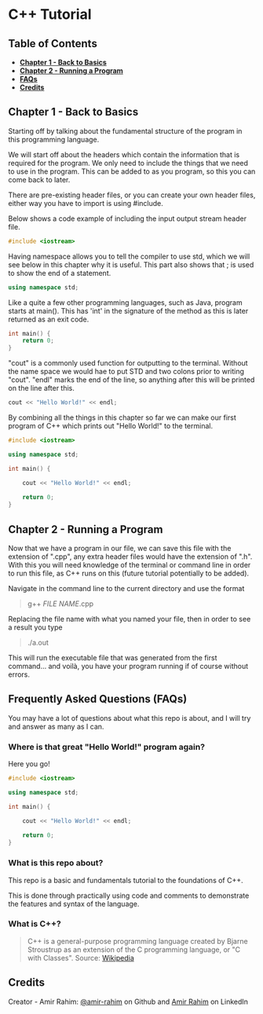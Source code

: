 # C++ Tutorial

## Table of Contents

- **[Chapter 1 - Back to Basics](#Back-to-Basics)**
- **[Chapter 2 - Running a Program](#Running-a-Program)**
- **[FAQs](#FAQs)**
- **[Credits](#Credits)**

<a name="Back-to-Basics"/>

## Chapter 1 - Back to Basics

Starting off by talking about the fundamental structure of the program in this programming language. 

We will start off about the headers which contain the information that is required for the program.
We only need to include the things that we need to use in the program. This can be added to as you program, so this you can come back to later.

There are pre-existing header files, or you can create your own header files, either way you have to import is using #include.

Below shows a code example of including the input output stream header file.
```C++
#include <iostream>
```

Having namespace allows you to tell the compiler to use std, which we will see below in this chapter why it is useful.
This part also shows that ; is used to show the end of a statement.
```C++
using namespace std;
```

Like a quite a few other programming languages, such as Java, program starts at main().
This has 'int' in the signature of the method as this is later returned as an exit code.
```C++
int main() {
    return 0;
}
```

"cout" is a commonly used function for outputting to the terminal. 
Without the name space we would hae to put STD and two colons prior to writing "cout".
"endl"  marks the end of the line, so anything after this will be printed on the line after this.
```C++
cout << "Hello World!" << endl;
```

By combining all the things in this chapter so far we can make our first program of C++ which prints out "Hello World!" to the terminal.
```C++
#include <iostream>

using namespace std;

int main() {

    cout << "Hello World!" << endl;
    
    return 0;
}
```

<a name="Running-a-Program"/>

## Chapter 2 - Running a Program

Now that we have a program in our file, we can save this file with the extension of ".cpp", any extra header files would have the extension of ".h".
With this you will need knowledge of the terminal or command line in order to run this file, as C++ runs on this (future tutorial potentially to be added).

Navigate in the command line to the current directory and use the format
>g++ *FILE NAME*.cpp

Replacing the file name with what you named your file, then in order to see a result you type
>./a.out

This will run the executable file that was generated from the first command... and voilà, you have your program running if of course without errors.

<a name="FAQs"/>

## Frequently Asked Questions (FAQs)
You may have a lot of questions about what this repo is about, and I will try and answer as many as I can.

### Where is that great "Hello World!" program again?
Here you go!
```C++
#include <iostream>

using namespace std;

int main() {

    cout << "Hello World!" << endl;
    
    return 0;
}
```
### What is this repo about?
This repo is a basic and fundamentals tutorial to the foundations of C++.

This is done through practically using code and comments to demonstrate the features and syntax of the language.

### What is C++?

> C++ is a general-purpose programming language created by Bjarne Stroustrup as an extension of the C programming language, or "C with Classes".
> Source: [Wikipedia](https://en.wikipedia.org/wiki/C++)

<a name="Credits"/>

## Credits
Creator - Amir Rahim: [@amir-rahim](https://github.com/amir-rahim) on Github and [Amir Rahim](https://www.linkedin.com/in/amir-rahim/) on LinkedIn
